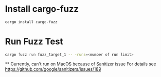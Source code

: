 # Install cargo-fuzz

```sh
cargo install cargo-fuzz
```

# Run Fuzz Test

```sh
cargo fuzz run fuzz_target_1 -- -runs=<number of run limit>
```

** Currently, can't run on MacOS because of Sanitizer issue
For details see https://github.com/google/sanitizers/issues/189
